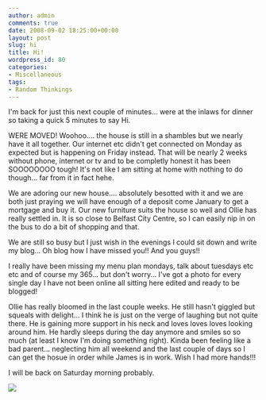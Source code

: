 ```yaml
---
author: admin
comments: true
date: 2008-09-02 18:25:00+00:00
layout: post
slug: hi
title: Hi!
wordpress_id: 80
categories:
- Miscellaneous
tags:
- Random Thinkings
---
```


I'm back for just this next couple of minutes... were at the inlaws for dinner so taking a quick 5 minutes to say Hi.  
  
WERE MOVED! Woohoo.... the house is still in a shambles but we nearly have it all together. Our internet etc didn't get connected on Monday as expected but is happening on Friday instead. That will be nearly 2 weeks without phone, internet or tv and to be completly honest it has been SOOOOOOOO tough! It's not like I am sitting at home with nothing to do though... far from it in fact hehe.  
  
We are adoring our new house.... absolutely besotted with it and we are both just praying we will have enough of a deposit come January to get a mortgage and buy it. Our new furniture suits the house so well and Ollie has really settled in. It is so close to Belfast City Centre, so I can easily nip in on the bus to do a bit of shopping and that.  
  
We are still so busy but I just wish in the evenings I could sit down and write my blog... Oh blog how I have missed you!! And you guys!!  
  
I really have been missing my menu plan mondays, talk about tuesdays etc etc and of course my 365... but don't worry... I've got a photo for every single day I have not been online all sitting here edited and ready to be blogged!  
  
Ollie has really bloomed in the last couple weeks. He still hasn't giggled but squeals with delight... I think he is just on the verge of laughing but not quite there. He is gaining more support in his neck and loves loves loves looking around him. He hardly sleeps during the day anymore and smiles so so much (at least I know I'm doing something right). Kinda been feeling like a bad parent... neglecting him all weekend and the last couple of days so I can get the hosue in order while James is in work. Wish I had more hands!!!  
  
I will be back on Saturday morning probably.

![](https://blogger.googleusercontent.com/tracker/251139911615938991-1606740289751785503?l=www.outmumbered.com)
